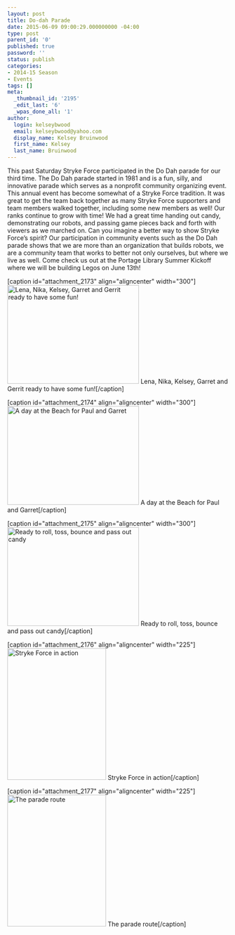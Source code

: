 ```yaml
---
layout: post
title: Do-dah Parade
date: 2015-06-09 09:00:29.000000000 -04:00
type: post
parent_id: '0'
published: true
password: ''
status: publish
categories:
- 2014-15 Season
- Events
tags: []
meta:
  _thumbnail_id: '2195'
  _edit_last: '6'
  _wpas_done_all: '1'
author:
  login: kelseybwood
  email: kelseybwood@yahoo.com
  display_name: Kelsey Bruinwood
  first_name: Kelsey
  last_name: Bruinwood
---
```

<p>This past Saturday Stryke Force participated in the Do Dah parade for our third time. The Do Dah parade started in 1981 and is a fun, silly, and innovative parade which serves as a nonprofit community organizing event. This annual event has become somewhat of a Stryke Force tradition. It was great to get the team back together as many Stryke Force supporters and team members walked together, including some new members as well! Our ranks continue to grow with time! We had a great time handing out candy, demonstrating our robots, and passing game pieces back and forth with viewers as we marched on. Can you imagine a better way to show Stryke Force’s spirit? Our participation in community events such as the Do Dah parade shows that we are more than an organization that builds robots, we are a community team that works to better not only ourselves, but where we live as well. Come check us out at the Portage Library Summer Kickoff where we will be building Legos on June 13th!</p>
<p>[caption id="attachment_2173" align="aligncenter" width="300"]<a href="http://strykeforce.org/wp-content/uploads/2015/06/photo-1.jpg"><img class="size-medium wp-image-2173" src="{{ site.baseurl }}/assets/images/photo-1-300x225.jpg" alt="Lena, Nika, Kelsey, Garret and Gerrit ready to have some fun!" width="300" height="225" /></a> Lena, Nika, Kelsey, Garret and Gerrit ready to have some fun![/caption]</p>
<p>[caption id="attachment_2174" align="aligncenter" width="300"]<a href="http://strykeforce.org/wp-content/uploads/2015/06/photo-2.jpg"><img class="size-medium wp-image-2174" src="{{ site.baseurl }}/assets/images/photo-2-300x225.jpg" alt="A day at the Beach for Paul and Garret" width="300" height="225" /></a> A day at the Beach for Paul and Garret[/caption]</p>
<p>[caption id="attachment_2175" align="aligncenter" width="300"]<a href="http://strykeforce.org/wp-content/uploads/2015/06/photo-3.jpg"><img class="size-medium wp-image-2175" src="{{ site.baseurl }}/assets/images/photo-3-300x225.jpg" alt="Ready to roll, toss, bounce  and pass out candy" width="300" height="225" /></a> Ready to roll, toss, bounce and pass out candy[/caption]</p>
<p>[caption id="attachment_2176" align="aligncenter" width="225"]<a href="http://strykeforce.org/wp-content/uploads/2015/06/photo-4.jpg"><img class="size-medium wp-image-2176" src="{{ site.baseurl }}/assets/images/photo-4-225x300.jpg" alt="Stryke Force in action" width="225" height="300" /></a> Stryke Force in action[/caption]</p>
<p>[caption id="attachment_2177" align="aligncenter" width="225"]<a href="http://strykeforce.org/wp-content/uploads/2015/06/photo-5.jpg"><img class="size-medium wp-image-2177" src="{{ site.baseurl }}/assets/images/photo-5-225x300.jpg" alt="The parade route" width="225" height="300" /></a> The parade route[/caption]</p>
